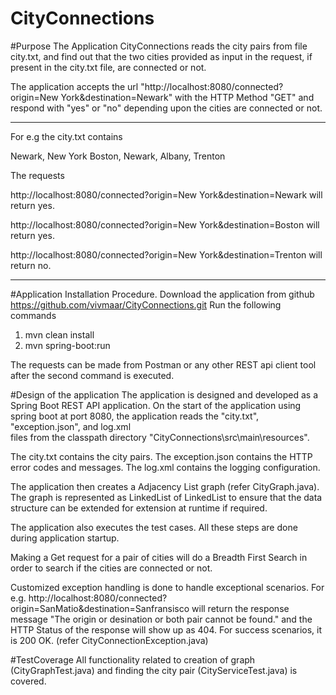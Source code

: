 # CityConnections
#Purpose
The Application CityConnections reads the city pairs from file city.txt, and find out that the two cities provided as input in the request, if present in the city.txt file,
  are connected or not. 

The application accepts the url "http://localhost:8080/connected?origin=New York&destination=Newark" with the HTTP Method "GET" and respond with "yes" or "no" 
depending upon the cities are connected or not.

----------------------------------------------------------------------------------------------------------------------------
For e.g the city.txt  contains

Newark, New York
Boston, Newark,
Albany, Trenton

The requests

http://localhost:8080/connected?origin=New York&destination=Newark  will return yes.

http://localhost:8080/connected?origin=New York&destination=Boston will return yes.

http://localhost:8080/connected?origin=New York&destination=Trenton will return no.

----------------------------------------------------------------------------------------------------------------------------

#Application Installation Procedure.
Download the application from github https://github.com/vivmaar/CityConnections.git
Run the following commands
1) mvn clean install
2) mvn spring-boot:run

The requests can be made from Postman or any other REST api client tool after the second command is executed.

#Design of the application
The application is designed and developed as a Spring Boot REST API application. 
On the start of the application using spring boot at port 8080, the application reads the "city.txt", "exception.json", and log.xml  
files from the classpath directory "CityConnections\src\main\resources".

The city.txt contains the city pairs.
The exception.json contains the HTTP error codes and messages.
The log.xml contains the logging configuration.

The application then creates a Adjacency List graph (refer CityGraph.java). The graph is represented as LinkedList of LinkedList to ensure that the data structure can be
extended for extension at runtime if required.

The application also executes the test cases.
All these steps are done during application startup.

Making a Get request for a pair of cities will do a Breadth First Search  in order to search if the cities are connected or not.

Customized exception handling is done to handle exceptional scenarios.
For e.g. http://localhost:8080/connected?origin=SanMatio&destination=Sanfransisco will return the response message "The origin or desination or both pair cannot be found." and 
the HTTP Status of the response will show up as 404. For success scenarios, it is 200 OK. (refer CityConnectionException.java)

#TestCoverage
All functionality related to creation of graph (CityGraphTest.java) and finding the city pair (CityServiceTest.java) is covered.


